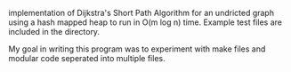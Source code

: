 implementation of Dijkstra's Short Path Algorithm for an undricted graph using a hash mapped heap to run in O(m log n) time. Example test files are included in the directory.

My goal in writing this program was to experiment with make files and modular code seperated into multiple files. 
